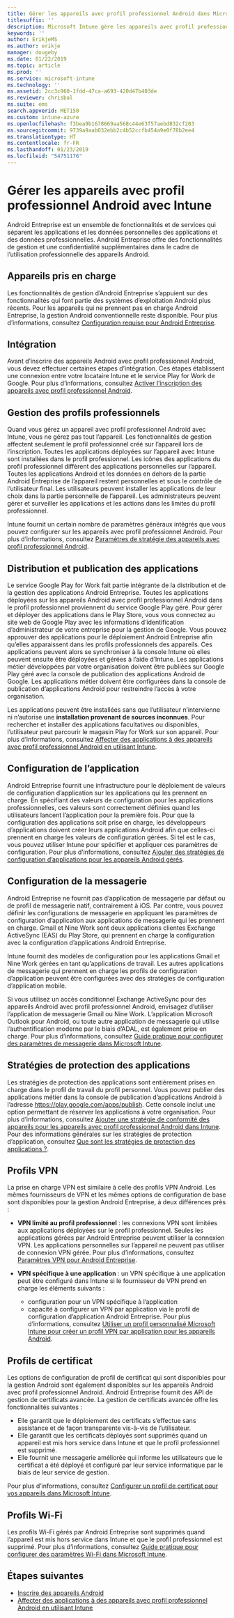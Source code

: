 ```yaml
---
title: Gérer les appareils avec profil professionnel Android dans Microsoft Intune
titlesuffix: ''
description: Microsoft Intune gère les appareils avec profil professionnel Android pour renforcer la confidentialité et les fonctionnalités de gestion dans le cadre de l’utilisation professionnelle des appareils Android.
keywords: ''
author: ErikjeMS
ms.author: erikje
manager: dougeby
ms.date: 01/22/2019
ms.topic: article
ms.prod: ''
ms.service: microsoft-intune
ms.technology: ''
ms.assetid: 2cc3c960-1fdd-47ca-a693-420d47b403de
ms.reviewer: chrisbal
ms.suite: ems
search.appverid: MET150
ms.custom: intune-azure
ms.openlocfilehash: f3bea9b1678669aa568c44e63f57aebd832cf203
ms.sourcegitcommit: 9739a9aab032ebb2c4b52ccfb454a9e0f78b2ee4
ms.translationtype: HT
ms.contentlocale: fr-FR
ms.lasthandoff: 01/23/2019
ms.locfileid: "54751176"
---
```

# <a name="manage-android-work-profile-devices-with-intune"></a>Gérer les appareils avec profil professionnel Android avec Intune

Android Entreprise est un ensemble de fonctionnalités et de services qui séparent les applications et les données personnelles des applications et des données professionnelles. Android Entreprise offre des fonctionnalités de gestion et une confidentialité supplémentaires dans le cadre de l’utilisation professionnelle des appareils Android. 

## <a name="supported-devices"></a>Appareils pris en charge

Les fonctionnalités de gestion d’Android Entreprise s’appuient sur des fonctionnalités qui font partie des systèmes d’exploitation Android plus récents. Pour les appareils qui ne prennent pas en charge Android Entreprise, la gestion Android conventionnelle reste disponible. Pour plus d’informations, consultez [Configuration requise pour Android Entreprise](https://support.google.com/work/android/answer/6174145?hl=en&ref_topic=6151012).

## <a name="onboarding"></a>Intégration

Avant d’inscrire des appareils Android avec profil professionnel Android, vous devez effectuer certaines étapes d’intégration. Ces étapes établissent une connexion entre votre locataire Intune et le service Play for Work de Google. Pour plus d’informations, consultez [Activer l’inscription des appareils avec profil professionnel Android](android-work-profile-enroll.md).

## <a name="work-profile-management"></a>Gestion des profils professionnels

Quand vous gérez un appareil avec profil professionnel Android avec Intune, vous ne gérez pas tout l’appareil. Les fonctionnalités de gestion affectent seulement le profil professionnel créé sur l’appareil lors de l’inscription. Toutes les applications déployées sur l’appareil avec Intune sont installées dans le profil professionnel. Les icônes des applications du profil professionnel diffèrent des applications personnelles sur l’appareil. Toutes les applications Android et les données en dehors de la partie Android Entreprise de l’appareil restent personnelles et sous le contrôle de l’utilisateur final. Les utilisateurs peuvent installer les applications de leur choix dans la partie personnelle de l’appareil. Les administrateurs peuvent gérer et surveiller les applications et les actions dans les limites du profil professionnel.

Intune fournit un certain nombre de paramètres généraux intégrés que vous pouvez configurer sur les appareils avec profil professionnel Android. Pour plus d’informations, consultez [Paramètres de stratégie des appareils avec profil professionnel Android](compliance-policy-create-android-for-work.md).

## <a name="app-publishing-and-distribution"></a>Distribution et publication des applications

Le service Google Play for Work fait partie intégrante de la distribution et de la gestion des applications Android Entreprise. Toutes les applications déployées sur les appareils Android avec profil professionnel Android dans le profil professionnel proviennent du service Google Play géré. Pour gérer et déployer des applications dans le Play Store, vous vous connectez au site web de Google Play avec les informations d’identification d’administrateur de votre entreprise pour la gestion de Google. Vous pouvez approuver des applications pour le déploiement Android Entreprise afin qu’elles apparaissent dans les profils professionnels des appareils. Ces applications peuvent alors se synchroniser à la console Intune où elles peuvent ensuite être déployées et gérées à l’aide d’Intune. Les applications métier développées par votre organisation doivent être publiées sur Google Play géré avec la console de publication des applications Android de Google. Les applications métier doivent être configurées dans la console de publication d’applications Android pour restreindre l’accès à votre organisation.

Les applications peuvent être installées sans que l’utilisateur n’intervienne ni n’autorise une **installation provenant de sources inconnues**. Pour rechercher et installer des applications facultatives ou disponibles, l’utilisateur peut parcourir le magasin Play for Work sur son appareil. Pour plus d’informations, consultez [Affecter des applications à des appareils avec profil professionnel Android en utilisant Intune](apps-add-android-for-work.md).

## <a name="app-configuration"></a>Configuration de l’application

Android Entreprise fournit une infrastructure pour le déploiement de valeurs de configuration d’application sur les applications qui les prennent en charge. En spécifiant des valeurs de configuration pour les applications professionnelles, ces valeurs sont correctement définies quand les utilisateurs lancent l’application pour la première fois. Pour que la configuration des applications soit prise en charge, les développeurs d’applications doivent créer leurs applications Android afin que celles-ci prennent en charge les valeurs de configuration gérées. Si tel est le cas, vous pouvez utiliser Intune pour spécifier et appliquer ces paramètres de configuration. Pour plus d’informations, consultez [Ajouter des stratégies de configuration d’applications pour les appareils Android gérés](app-configuration-policies-use-android.md).

## <a name="email-configuration"></a>Configuration de la messagerie

Android Entreprise ne fournit pas d’application de messagerie par défaut ou de profil de messagerie natif, contrairement à iOS. Par contre, vous pouvez définir les configurations de messagerie en appliquant les paramètres de configuration d’application aux applications de messagerie qui les prennent en charge. Gmail et Nine Work sont deux applications clientes Exchange ActiveSync (EAS) du Play Store, qui prennent en charge la configuration avec la configuration d’applications Android Entreprise.

Intune fournit des modèles de configuration pour les applications Gmail et Nine Work gérées en tant qu’applications de travail. Les autres applications de messagerie qui prennent en charge les profils de configuration d’application peuvent être configurées avec des stratégies de configuration d’application mobile.

Si vous utilisez un accès conditionnel Exchange ActiveSync pour des appareils Android avec profil professionnel Android, envisagez d’utiliser l’application de messagerie Gmail ou Nine Work. L’application Microsoft Outlook pour Android, ou toute autre application de messagerie qui utilise l’authentification moderne par le biais d’ADAL, est également prise en charge. Pour plus d’informations, consultez [Guide pratique pour configurer des paramètres de messagerie dans Microsoft Intune](email-settings-configure.md).

## <a name="app-protection-policies"></a>Stratégies de protection des applications

Les stratégies de protection des applications sont entièrement prises en charge dans le profil de travail du profil personnel. Vous pouvez publier des applications métier dans la console de publication d’applications Android à l’adresse https://play.google.com/apps/publish. Cette console inclut une option permettant de réserver les applications à votre organisation. Pour plus d’informations, consultez [Ajouter une stratégie de conformité des appareils pour les appareils avec profil professionnel Android dans Intune](compliance-policy-create-android-for-work.md). Pour des informations générales sur les stratégies de protection d’application, consultez [Que sont les stratégies de protection des applications ?](app-protection-policy.md).

## <a name="vpn-profiles"></a>Profils VPN

La prise en charge VPN est similaire à celle des profils VPN Android. Les mêmes fournisseurs de VPN et les mêmes options de configuration de base sont disponibles pour la gestion Android Entreprise, à deux différences près :

-  **VPN limité au profil professionnel** : les connexions VPN sont limitées aux applications déployées sur le profil professionnel. Seules les applications gérées par Android Entreprise peuvent utiliser la connexion VPN. Les applications personnelles sur l’appareil ne peuvent pas utiliser de connexion VPN gérée. Pour plus d’informations, consultez [Paramètres VPN pour Android Entreprise](vpn-settings-android.md#android-enterprise-vpn-settings).

-  **VPN spécifique à une application** : un VPN spécifique à une application peut être configuré dans Intune si le fournisseur de VPN prend en charge les éléments suivants :
    - configuration pour un VPN spécifique à l’application
    - capacité à configurer un VPN par application via le profil de configuration d’application Android Entreprise.
    Pour plus d’informations, consultez [Utiliser un profil personnalisé Microsoft Intune pour créer un profil VPN par application pour les appareils Android](android-pulse-secure-per-app-vpn.md).

## <a name="certificate-profiles"></a>Profils de certificat

Les options de configuration de profil de certificat qui sont disponibles pour la gestion Android sont également disponibles sur les appareils Android avec profil professionnel Android. Android Entreprise fournit des API de gestion de certificats avancée. La gestion de certificats avancée offre les fonctionnalités suivantes :

-  Elle garantit que le déploiement des certificats s’effectue sans assistance et de façon transparente vis-à-vis de l’utilisateur.
-  Elle garantit que les certificats déployés sont supprimés quand un appareil est mis hors service dans Intune et que le profil professionnel est supprimé.
-  Elle fournit une messagerie améliorée qui informe les utilisateurs que le certificat a été déployé et configuré par leur service informatique par le biais de leur service de gestion.

Pour plus d’informations, consultez [Configurer un profil de certificat pour vos appareils dans Microsoft Intune](certificates-configure.md).

## <a name="wi-fi-profiles"></a>Profils Wi-Fi

Les profils Wi-Fi gérés par Android Entreprise sont supprimés quand l’appareil est mis hors service dans Intune et que le profil professionnel est supprimé. Pour plus d’informations, consultez [Guide pratique pour configurer des paramètres Wi-Fi dans Microsoft Intune](wi-fi-settings-configure.md).

## <a name="next-steps"></a>Étapes suivantes
- [Inscrire des appareils Android](android-enroll.md)
- [Affecter des applications à des appareils avec profil professionnel Android en utilisant Intune](apps-add-android-for-work.md)
